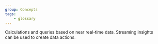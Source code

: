 ```yaml
---
group: Concepts
tags:
    - glossary
---
```

Calculations and queries based on near real-time data. Streaming insights can be used to create data actions.